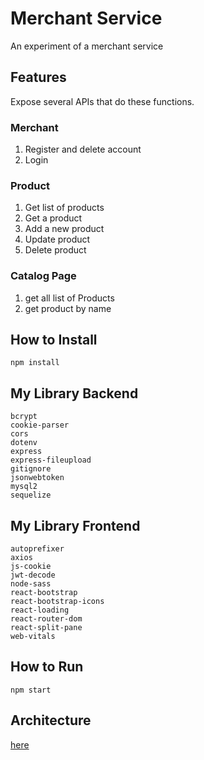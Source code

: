 # Merchant Service

An experiment of a merchant service

## Features

Expose several APIs that do these functions.

### Merchant

1. Register and delete account
2. Login

### Product

1. Get list of products
2. Get a product
3. Add a new product
4. Update product
5. Delete product

### Catalog Page
1. get all list of Products
2. get product by name

## How to Install
```
npm install
```

## My Library Backend
```
bcrypt
cookie-parser
cors
dotenv
express
express-fileupload
gitignore
jsonwebtoken
mysql2
sequelize
```

## My Library Frontend
```
autoprefixer
axios
js-cookie
jwt-decode
node-sass
react-bootstrap
react-bootstrap-icons
react-loading
react-router-dom
react-split-pane
web-vitals
```

## How to Run

```
npm start
```

## Architecture

[here](ARCHITECTURE.md)
